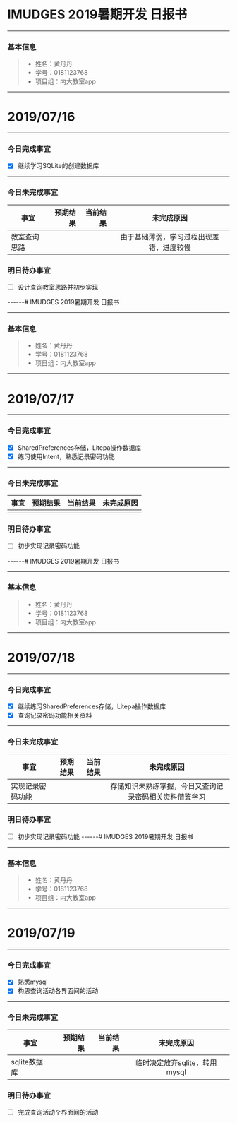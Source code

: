 # IMUDGES 2019暑期开发 日报书

------

### 基本信息

> - 姓名：黄丹丹
> - 学号：0181123768
> - 项目组：内大教室app

------

# 2019/07/16

------

### 今日完成事宜


- [x] 继续学习SQLite的创建数据库

------

### 今日未完成事宜

| 事宜     |预期结果| 当前结果  | 未完成原因   | 
| --------   | -----:  | -----:  | :----:  |
| 教室查询思路||  | 由于基础薄弱，学习过程出现差错，进度较慢 |

### 明日待办事宜

- [ ] 设计查询教室思路并初步实现


------# IMUDGES 2019暑期开发 日报书

------

### 基本信息

> - 姓名：黄丹丹
> - 学号：0181123768
> - 项目组：内大教室app

------

# 2019/07/17

------

### 今日完成事宜


- [x] SharedPreferences存储，Litepa操作数据库
- [x] 练习使用Intent，熟悉记录密码功能
------

### 今日未完成事宜

| 事宜     |预期结果| 当前结果  | 未完成原因   | 
| --------   | -----:  | -----:  | :----:  |
| ||  |  |

### 明日待办事宜

- [ ] 初步实现记录密码功能

------# IMUDGES 2019暑期开发 日报书

------

### 基本信息

> - 姓名：黄丹丹
> - 学号：0181123768
> - 项目组：内大教室app

------

# 2019/07/18

------

### 今日完成事宜


- [x] 继续练习SharedPreferences存储，Litepa操作数据库
- [x] 查询记录密码功能相关资料
------

### 今日未完成事宜

| 事宜     |预期结果| 当前结果  | 未完成原因   | 
| --------   | -----:  | -----:  | :----:  |
|实现记录密码功能 ||  |存储知识未熟练掌握，今日又查询记录密码相关资料借鉴学习|

### 明日待办事宜

- [ ] 初步实现记录密码功能
------# IMUDGES 2019暑期开发 日报书

------

### 基本信息

> - 姓名：黄丹丹
> - 学号：0181123768
> - 项目组：内大教室app

------

# 2019/07/19

------

### 今日完成事宜

- [x] 熟悉mysql
- [x] 构思查询活动各界面间的活动

------

### 今日未完成事宜

| 事宜     |预期结果| 当前结果  | 未完成原因   | 
| --------   | -----:  | -----:  | :----:  |
| sqlite数据库||  |临时决定放弃sqlite，转用mysql|

### 明日待办事宜

- [ ] 完成查询活动个界面间的活动



